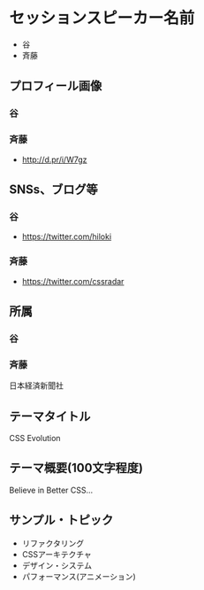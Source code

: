 # セッションスピーカー名前

- 谷
- 斉藤

## プロフィール画像

### 谷

### 斉藤

- http://d.pr/i/W7gz

## SNSs、ブログ等

### 谷

- https://twitter.com/hiloki

### 斉藤

- https://twitter.com/cssradar

## 所属

### 谷

### 斉藤

日本経済新聞社

## テーマタイトル

CSS Evolution

## テーマ概要(100文字程度)

Believe in Better CSS...

## サンプル・トピック

- リファクタリング
- CSSアーキテクチャ
- デザイン・システム
- パフォーマンス(アニメーション)